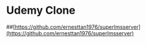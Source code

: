 # Udemy Clone
##[https://github.com/ernesttan1976/superlmsserver](https://github.com/ernesttan1976/superlmsserver)


